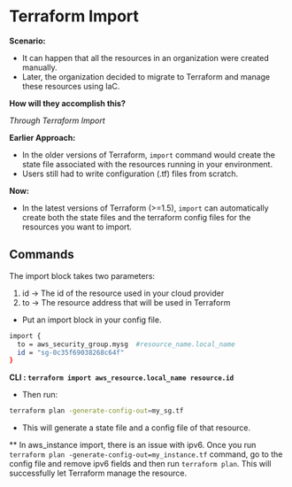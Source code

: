 # Terraform Import

**Scenario:**
- It can happen that all the resources in an organization were created manually.
- Later, the organization decided to migrate to Terraform and manage these resources using IaC.
  
**How will they accomplish this?**

*Through Terraform Import*

**Earlier Approach:**
- In the older versions of Terraform, `import` command would create the state file associated with the resources running in your environment.
- Users still had to write configuration (.tf) files from scratch.

**Now:**
- In the latest versions of Terraform (>=1.5), `import` can automatically create both the state files and the terraform config files for the resources you want to import.


## Commands
The import block takes two parameters:
1. id → The id of the resource used in your cloud provider
2. to → The resource address that will be used in Terraform

- Put an import block in your config file. 

```sh
import {
  to = aws_security_group.mysg  #resource_name.local_name
  id = "sg-0c35f69038268c64f"   
}
```
**CLI : `terraform import aws_resource.local_name resource.id`**

- Then run:
```sh
terraform plan -generate-config-out=my_sg.tf
```

- This will generate a state file and a config file of that resource.

** In aws_instance import, there is an issue with ipv6. Once you run `terraform plan -generate-config-out=my_instance.tf` command, go to the config file and remove ipv6 fields and then run `terraform plan`. This will successfully let Terraform manage the resource.
